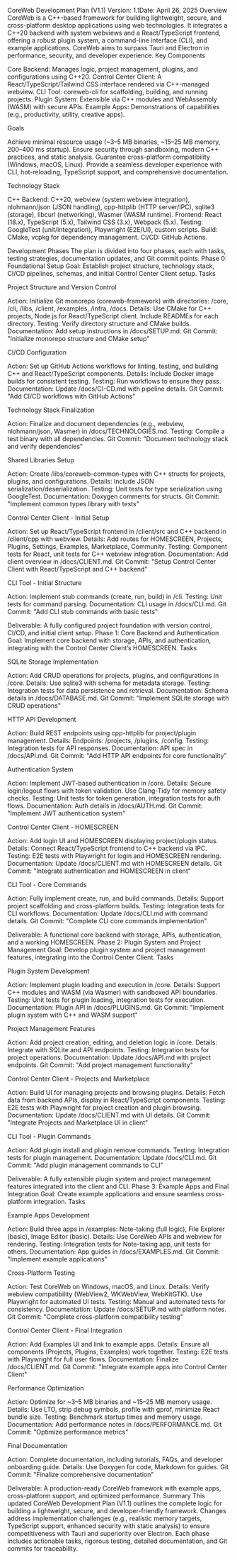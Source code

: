 CoreWeb Development Plan (V1.1)
Version: 1.1Date: April 26, 2025
Overview
CoreWeb is a C++-based framework for building lightweight, secure, and cross-platform desktop applications using web technologies. It integrates a C++20 backend with system webviews and a React/TypeScript frontend, offering a robust plugin system, a command-line interface (CLI), and example applications. CoreWeb aims to surpass Tauri and Electron in performance, security, and developer experience.
Key Components

Core Backend: Manages logic, project management, plugins, and configurations using C++20.
Control Center Client: A React/TypeScript/Tailwind CSS interface rendered via C++-managed webview.
CLI Tool: coreweb-cli for scaffolding, building, and running projects.
Plugin System: Extensible via C++ modules and WebAssembly (WASM) with secure APIs.
Example Apps: Demonstrations of capabilities (e.g., productivity, utility, creative apps).

Goals

Achieve minimal resource usage (~3–5 MB binaries, ~15–25 MB memory, 200–400 ms startup).
Ensure security through sandboxing, modern C++ practices, and static analysis.
Guarantee cross-platform compatibility (Windows, macOS, Linux).
Provide a seamless developer experience with CLI, hot-reloading, TypeScript support, and comprehensive documentation.

Technology Stack

C++ Backend: C++20, webview (system webview integration), nlohmann/json (JSON handling), cpp-httplib (HTTP server/IPC), sqlite3 (storage), libcurl (networking), Wasmer (WASM runtime).
Frontend: React (18.x), TypeScript (5.x), Tailwind CSS (3.x), Webpack (5.x).
Testing: GoogleTest (unit/integration), Playwright (E2E/UI), custom scripts.
Build: CMake, vcpkg for dependency management.
CI/CD: GitHub Actions.

Development Phases
The plan is divided into four phases, each with tasks, testing strategies, documentation updates, and Git commit points.
Phase 0: Foundational Setup
Goal: Establish project structure, technology stack, CI/CD pipelines, schemas, and initial Control Center Client setup.
Tasks

Project Structure and Version Control

Action: Initialize Git monorepo (coreweb-framework) with directories: /core, /cli, /libs, /client, /examples, /infra, /docs.
Details: Use CMake for C++ projects, Node.js for React/TypeScript client. Include READMEs for each directory.
Testing: Verify directory structure and CMake builds.
Documentation: Add setup instructions in /docs/SETUP.md.
Git Commit: "Initialize monorepo structure and CMake setup"


CI/CD Configuration

Action: Set up GitHub Actions workflows for linting, testing, and building C++ and React/TypeScript components.
Details: Include Docker image builds for consistent testing.
Testing: Run workflows to ensure they pass.
Documentation: Update /docs/CI-CD.md with pipeline details.
Git Commit: "Add CI/CD workflows with GitHub Actions"


Technology Stack Finalization

Action: Finalize and document dependencies (e.g., webview, nlohmann/json, Wasmer) in /docs/TECHNOLOGIES.md.
Testing: Compile a test binary with all dependencies.
Git Commit: "Document technology stack and verify dependencies"


Shared Libraries Setup

Action: Create /libs/coreweb-common-types with C++ structs for projects, plugins, and configurations.
Details: Include JSON serialization/deserialization.
Testing: Unit tests for type serialization using GoogleTest.
Documentation: Doxygen comments for structs.
Git Commit: "Implement common types library with tests"


Control Center Client - Initial Setup

Action: Set up React/TypeScript frontend in /client/src and C++ backend in /client/cpp with webview.
Details: Add routes for HOMESCREEN, Projects, Plugins, Settings, Examples, Marketplace, Community.
Testing: Component tests for React, unit tests for C++ webview integration.
Documentation: Add client overview in /docs/CLIENT.md.
Git Commit: "Setup Control Center Client with React/TypeScript and C++ backend"


CLI Tool - Initial Structure

Action: Implement stub commands (create, run, build) in /cli.
Testing: Unit tests for command parsing.
Documentation: CLI usage in /docs/CLI.md.
Git Commit: "Add CLI stub commands with basic tests"



Deliverable: A fully configured project foundation with version control, CI/CD, and initial client setup.
Phase 1: Core Backend and Authentication
Goal: Implement core backend with storage, APIs, and authentication, integrating with the Control Center Client’s HOMESCREEN.
Tasks

SQLite Storage Implementation

Action: Add CRUD operations for projects, plugins, and configurations in /core.
Details: Use sqlite3 with schema for metadata storage.
Testing: Integration tests for data persistence and retrieval.
Documentation: Schema details in /docs/DATABASE.md.
Git Commit: "Implement SQLite storage with CRUD operations"


HTTP API Development

Action: Build REST endpoints using cpp-httplib for project/plugin management.
Details: Endpoints: /projects, /plugins, /config.
Testing: Integration tests for API responses.
Documentation: API spec in /docs/API.md.
Git Commit: "Add HTTP API endpoints for core functionality"


Authentication System

Action: Implement JWT-based authentication in /core.
Details: Secure login/logout flows with token validation. Use Clang-Tidy for memory safety checks.
Testing: Unit tests for token generation, integration tests for auth flows.
Documentation: Auth details in /docs/AUTH.md.
Git Commit: "Implement JWT authentication system"


Control Center Client - HOMESCREEN

Action: Add login UI and HOMESCREEN displaying project/plugin status.
Details: Connect React/TypeScript frontend to C++ backend via IPC.
Testing: E2E tests with Playwright for login and HOMESCREEN rendering.
Documentation: Update /docs/CLIENT.md with HOMESCREEN details.
Git Commit: "Integrate authentication and HOMESCREEN in client"


CLI Tool - Core Commands

Action: Fully implement create, run, and build commands.
Details: Support project scaffolding and cross-platform builds.
Testing: Integration tests for CLI workflows.
Documentation: Update /docs/CLI.md with command details.
Git Commit: "Complete CLI core commands implementation"



Deliverable: A functional core backend with storage, APIs, authentication, and a working HOMESCREEN.
Phase 2: Plugin System and Project Management
Goal: Develop plugin system and project management features, integrating into the Control Center Client.
Tasks

Plugin System Development

Action: Implement plugin loading and execution in /core.
Details: Support C++ modules and WASM (via Wasmer) with sandboxed API boundaries.
Testing: Unit tests for plugin loading, integration tests for execution.
Documentation: Plugin API in /docs/PLUGINS.md.
Git Commit: "Implement plugin system with C++ and WASM support"


Project Management Features

Action: Add project creation, editing, and deletion logic in /core.
Details: Integrate with SQLite and API endpoints.
Testing: Integration tests for project operations.
Documentation: Update /docs/API.md with project endpoints.
Git Commit: "Add project management functionality"


Control Center Client - Projects and Marketplace

Action: Build UI for managing projects and browsing plugins.
Details: Fetch data from backend APIs, display in React/TypeScript components.
Testing: E2E tests with Playwright for project creation and plugin browsing.
Documentation: Update /docs/CLIENT.md with UI details.
Git Commit: "Integrate Projects and Marketplace UI in client"


CLI Tool - Plugin Commands

Action: Add plugin install and plugin remove commands.
Testing: Integration tests for plugin management.
Documentation: Update /docs/CLI.md.
Git Commit: "Add plugin management commands to CLI"



Deliverable: A fully extensible plugin system and project management features integrated into the client and CLI.
Phase 3: Example Apps and Final Integration
Goal: Create example applications and ensure seamless cross-platform integration.
Tasks

Example Apps Development

Action: Build three apps in /examples: Note-taking (full logic), File Explorer (basic), Image Editor (basic).
Details: Use CoreWeb APIs and webview for rendering.
Testing: Integration tests for Note-taking app, unit tests for others.
Documentation: App guides in /docs/EXAMPLES.md.
Git Commit: "Implement example applications"


Cross-Platform Testing

Action: Test CoreWeb on Windows, macOS, and Linux.
Details: Verify webview compatibility (WebView2, WKWebView, WebKitGTK). Use Playwright for automated UI tests.
Testing: Manual and automated tests for consistency.
Documentation: Update /docs/SETUP.md with platform notes.
Git Commit: "Complete cross-platform compatibility testing"


Control Center Client - Final Integration

Action: Add Examples UI and link to example apps.
Details: Ensure all components (Projects, Plugins, Examples) work together.
Testing: E2E tests with Playwright for full user flows.
Documentation: Finalize /docs/CLIENT.md.
Git Commit: "Integrate example apps into Control Center Client"


Performance Optimization

Action: Optimize for ~3–5 MB binaries and ~15–25 MB memory usage.
Details: Use LTO, strip debug symbols, profile with gprof, minimize React bundle size.
Testing: Benchmark startup times and memory usage.
Documentation: Add performance notes in /docs/PERFORMANCE.md.
Git Commit: "Optimize performance metrics"


Final Documentation

Action: Complete documentation, including tutorials, FAQs, and developer onboarding guide.
Details: Use Doxygen for code, Markdown for guides.
Git Commit: "Finalize comprehensive documentation"



Deliverable: A production-ready CoreWeb framework with example apps, cross-platform support, and optimized performance.
Summary
This updated CoreWeb Development Plan (V1.1) outlines the complete logic for building a lightweight, secure, and developer-friendly framework. Changes address implementation challenges (e.g., realistic memory targets, TypeScript support, enhanced security with static analysis) to ensure competitiveness with Tauri and superiority over Electron. Each phase includes actionable tasks, rigorous testing, detailed documentation, and Git commits for traceability.
